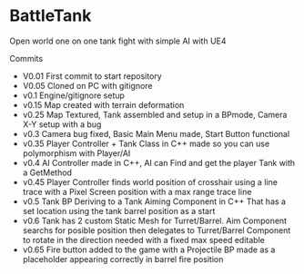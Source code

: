 # BattleTank
Open world one on one tank fight with simple AI with UE4


Commits
* V0.01 First commit to start repository
* V0.05 Cloned on PC with gitignore
* v0.1 Engine/gitignore setup
* v0.15 Map created with terrain deformation
* v0.25 Map Textured, Tank assembled and setup in a BPmode, Camera X-Y setup with a bug
* v0.3 Camera bug fixed, Basic Main Menu made, Start Button functional
* v0.35 Player Controller + Tank Class in C++ made so you can use polymorphism with Player/AI
* v0.4 AI Controller made in C++, AI can Find and get the player Tank with a GetMethod
* v0.45 Player Controller finds world position of crosshair using a line trace with a Pixel Screen position with a max range trace line
* v0.5 Tank BP Deriving to a Tank Aiming Component in C++ That has a set location using the tank barrel position as a start
* v0.6 Tank has 2 custom Static Mesh for Turret/Barrel. Aim Component searchs for posible position then 
delegates to Turret/Barrel Component to rotate in the direction needed with a fixed max speed editable
* v0.65 Fire button added to the game with a Projectile BP made as a placeholder appearing correctly in barrel fire position